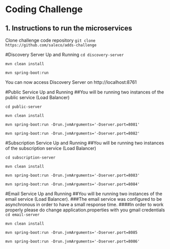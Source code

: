 # Coding Challenge
## 1. Instructions to run the microservices 


Clone challenge code repository
`git clone https://github.com/saleco/adds-challenge`

#Discovery Server Up and Running
`cd discovery-server `

`mvn clean install`

`mvn spring-boot:run`

You can now access Discovery Server on http://localhost:8761

#Public Service Up and Running
##You will be running two instances of the public service (Load Balancer)

`cd public-server `

`mvn clean install`

`mvn spring-boot:run -Drun.jvmArguments='-Dserver.port=8081'`

`mvn spring-boot:run -Drun.jvmArguments='-Dserver.port=8082'`

#Subscription Service Up and Running
##You will be running two instances of the subscription service (Load Balancer)

`cd subscription-server `

`mvn clean install`

`mvn spring-boot:run -Drun.jvmArguments='-Dserver.port=8083'`

`mvn spring-boot:run -Drun.jvmArguments='-Dserver.port=8084'`

#Email Service Up and Running
##You will be running two instances of the email service (Load Balancer). 
###The email service was configured to be asynchronous in order to have a small response time.
####In order to work properly please do change application.properties with you gmail credentials
`cd email-server `

`mvn clean install`

`mvn spring-boot:run -Drun.jvmArguments='-Dserver.port=8085`

`mvn spring-boot:run -Drun.jvmArguments='-Dserver.port=8086'`
